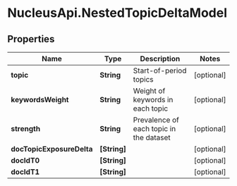 # NucleusApi.NestedTopicDeltaModel

## Properties
Name | Type | Description | Notes
------------ | ------------- | ------------- | -------------
**topic** | **String** | Start-of-period topics | [optional] 
**keywordsWeight** | **String** | Weight of keywords in each topic | [optional] 
**strength** | **String** | Prevalence of each topic in the dataset | [optional] 
**docTopicExposureDelta** | **[String]** |  | [optional] 
**docIdT0** | **[String]** |  | [optional] 
**docIdT1** | **[String]** |  | [optional] 


